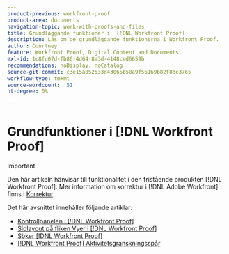 ```yaml
---
product-previous: workfront-proof
product-area: documents
navigation-topic: work-with-proofs-and-files
title: Grundläggande funktioner i  [!DNL Workfront Proof]
description: Läs om de grundläggande funktionerna i Workfront Proof.
author: Courtney
feature: Workfront Proof, Digital Content and Documents
exl-id: 1c8fd07d-fb86-4d64-8a3d-4148ced6659b
recommendations: noDisplay, noCatalog
source-git-commit: c3e15a052533d43065b50a9f56169b82f8dc3765
workflow-type: tm+mt
source-wordcount: '51'
ht-degree: 0%

---
```


# Grundfunktioner i [!DNL Workfront Proof]

>[!IMPORTANT]
>
>Den här artikeln hänvisar till funktionalitet i den fristående produkten [!DNL Workfront Proof]. Mer information om korrektur i [!DNL Adobe Workfront] finns i [Korrektur](../../../review-and-approve-work/proofing/proofing.md).

Det här avsnittet innehåller följande artiklar:

* [Kontrollpanelen i  [!DNL Workfront Proof]](../../../workfront-proof/wp-work-proofsfiles/basic-features/dashboard.md)
* [Sidlayout på fliken Vyer i  [!DNL Workfront Proof]](../../../workfront-proof/wp-work-proofsfiles/basic-features/page-layout-view.md)
* [Söker [!DNL Workfront Proof]](../../../workfront-proof/wp-work-proofsfiles/basic-features/search.md)
* [&#x200B; [!DNL Workfront Proof] Aktivitetsgranskningsspår](../../../workfront-proof/wp-work-proofsfiles/basic-features/activity-audit-trail.md)
